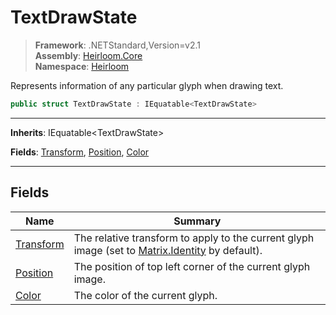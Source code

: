 # TextDrawState

> **Framework**: .NETStandard,Version=v2.1  
> **Assembly**: [Heirloom.Core][0]  
> **Namespace**: [Heirloom][0]  

Represents information of any particular glyph when drawing text.

```cs
public struct TextDrawState : IEquatable<TextDrawState>
```

--------------------------------------------------------------------------------

**Inherits**: IEquatable\<TextDrawState>

**Fields**: [Transform][1], [Position][2], [Color][3]

--------------------------------------------------------------------------------

## Fields

| Name           | Summary                                                                                              |
|----------------|------------------------------------------------------------------------------------------------------|
| [Transform][1] | The relative transform to apply to the current glyph image (set to [Matrix.Identity][4] by default). |
| [Position][2]  | The position of top left corner of the current glyph image.                                          |
| [Color][3]     | The color of the current glyph.                                                                      |

[0]: ..\Heirloom.Core.md
[1]: Heirloom.TextDrawState.Transform.md
[2]: Heirloom.TextDrawState.Position.md
[3]: Heirloom.TextDrawState.Color.md
[4]: Heirloom.Matrix.Identity.md
